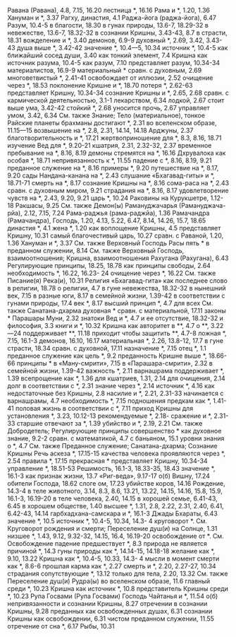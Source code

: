 Равана (Равана), 4.8, 7.15, 16.20 
	лестница *, 16.16 
	Рама и *, 1.20, 1.36 
	Хануман и *, 3.37 
Рагху, династия, 4.1 
Раджа-йога (раджа-йога), 6.47 
Разум, 10.4-5
	в благости, 18.30
	в гунах природы, 13.6-7, 18.29-32
	в невежестве, 13.6-7, 18.32-32
	в сознании Кришны, 3.43-43, 8.7
	в страсти, 18.31
	вожделение и *, 3.40
	демонов, 6.9-9
	духовный *, 2.69, 3.42, 3.43-43 
	душа выше *, 3.42-42 
	значение *, 10.4—5, 10.34 
	источник *, 10.4-5 
	как ближайший сосед души, 3.40 
	как тонкий элемент, 7.4 
	Кришна
		как источник разума, 10.4-5 
		как разум, 7.10 
		представляет разум, 10.34-34 
	материалистов, 16.9-9 
	материальный * сравн. с духовным, 2.69
	многоветвистый *, 2.41-41 
	освобождает от иллюзии, 2.52 
	очищение через *, 18.53 
	поклонение Кришне и *, 18.70 
	потеря *, 2.62-63 
	представляет Кришну, 10.34-34 
	сознание Кришны и *, 2.65, 2.68 
	сравн. с
		кармической деятельностью, 3.1-1 
		лекарством, 6.34 
		лодкой, 2.67
	стоит выше ума, 3.42-42 
	стойкий *, 2.68 
	уносится прочь, 2.67 
	управляет умом, 3.42, 6.34 
		См. также Знание; Тело (материальное), тонкое
Райские планеты
	брахманы достигают *, 2.31 
	во вселенском образе, 11.15—15 
	возвышение на *, 2.8, 2.31, 14.14, 14.18
		Арджуны, 2.37
		благотворительность и *, 17.21
		жертвоприношение для *, 8.3, 8.16, 18.71
		изучение Вед для *, 9.20-21
		кшатрия, 2.31, 2.32-32, 2.37
	временное пребывание на *, 8.16, 8.19
	демоны стремятся на *, 16.16 
	Дхрувалока как особая *, 18.71 
	непривязанность к *, 11.55 
	падение с *, 8.16, 8.19, 9.21 
	преданное служение на *, 8.16 
	примеры *, 9.20 
	путешествие на *, 8.17, 9.20 
	сады Нандана-канана на *, 2.43 
	слушание «Бхагавад-гиты» и *, 18.71-71 
	смерть на *, 8.17 
	сознание Кришны на *, 8.16 
	сома-раса на *, 2.43 
	сравн. с духовным миром, 9.21 
	страдания на *, 8.16, 8.17 
	удовлетворение чувств на *, 2.43, 9.20, 9.21 
	царь *, 10.24
Раковины на Курукшетре, 1.12-18 
Ракшасы, 9.25
	См. также Демон(ы)
Рамануджачарья (Рамануджача- рйа), 2.12, 7.15, 7.24 
Рама-раджья (рама-раджйа), 1.36 
Рамачандра (Рамачандра), Господь, 1.20, 4.13, 5.22, 6.47, 8.14, 14.26, 15.7, 18.65
	династия *, 4.1 
	жена *, 1.20
	как воплощение Кришны, 4.5 
	представляет Кришну, 10.31 
	самый благочестивый царь, 10.27 
	сравн. с Раваной, 1.20, 1.36 
	Хануман и *, 3.37 
	См. также Верховный Господь 
Расы
	пять * в преданном служении, 8.14 
	См. также Верховный Господь, взаимоотношения; Кришна, взаимоотношения
Рахугана (Рахугана), 6.43 
Регулирующие принципы, 18.25, 18.78 
	как принципы свободы, 2.64 
	необходимость *, 16.22, 16.23- 24
	очищение через *, 16.22 
	См. также Писание(я)
Река(и), 10.31
Религия
	«Бхагавад-гита»
		как последнее слово в религии, 18.78 
		о религии, 4.7 
	в гуне невежества, 18.32-32 
	в нынешний век, 7.15 
	в разные юги, 8.17 
	в семейной жизни, 1.39-42 
	в соответствии с гунами природы, 17.4 
	век *, 8.17
	высший принцип *, 4.7 
	для всех
		См. также Санатана-дхарма
	духовная * сравн. с материальной, 17.11
	законы * Парашары Муни, 2.32
	знатоки Вед и *, 4.7
	и ее отсутствие, 18.32-32
	и философия, 3.3
	книги и *, 10.32
	Кришна
		как авторитет в **, 4.7 
		о **, 3.22—24 
		поддерживает **, 11.18 
	приходит чтобы защитить **, 4.7-8 
	ложная *, 7.15, 16.1-3 
		демонов, 16.10, 16.17 
	материальная *, 2.26, 13.8-12, 17.7 
		в гуне страсти, 18.34 
		сравн. с духовной, 17.11 
	назначение *, 7.15 
	отец *, 1.1
	преданное служение как цель *, 9.2 
	преданность Кришне выше *, 18.66-66 
	принципы *
		в «Ману-смрити», 7.15 
		в «Парашара-смрити», 2.32 
		в семейной жизни, 1.39-42 
		важность *, 2.11 
		варнашрама поддерживает *, 1.39
		всепрощение как *, 1.36 
		для кшатриев, 1.31, 2.14 
		для очищения, 2.14 
		долг в соответствии с *, 2.31 
		знание через *, 2.14 
		источник *, 4.16 
		как недостаточные без Кришны, 2.8
		насилие и *, 2.21, 2.31-33
		начинается с варнашрамы, 4.7 
		необходимость *, 7.15 
		подношения предкам как *, 1.41-41
		половая жизнь в соответствии с *, 7.11
		приход Кришны для установления *, 3.23, 10.12-13 
		рекомендуемые *, 2.18- сражение и *, 2.31-33 
		старшие отвечают за *, 1.39 
		убийство и *, 2.19, 2.21 
		См. также Добродетель; Регулирующие принципы
	совершенство * как духовное знание, 9.2-2 
	сравн. с
		математикой, 4.7 
		с баньяном, 15.1 
	уровни знания о *, 4.7 
	См. также Преданное служение; Санатана-дхарма; Сознание Кришны
Речь
	аскеза *, 17.15-15
	качества человека проявляются через *, 2.54 
	правила *, 17.15
	прекрасная * представляет Кришну, 10.34-34 
	управление *, 18.51-53 
Решимость, 16.1-3, 18.33-35, 18.43 
	значение *, 16.1-3 
	как признак жизни, 13.7
«Риг-веда», 9.17-17 
	о(б)
		Вишну, 17.24 
		обители Господа, 18.62 
		слоге ом, 17.23 
		убийстве коров, 14.16 
Рождение, 14.3-4
	в теле животного, 3.14, 8.3, 8.6, 13.21, 13.22, 14.15, 14.16, 15.8, 15.9, 16.1-3, 16.19-20 
	в теле человека, 2.40, 14.15 
	в хорошей семье, 6.41-43, 6.45 
	в хорошем обществе, 1.40 
	высшее *, 1.31, 2.8, 2.22, 2.31, 2.40, 6.41, 6.42-43, 14.14 
	гарбхадхана-самскара и *, 16.1-3 
	Джады Бхараты, 6.43 
	значение *, 10.5 
	источник *, 10.4-5, 10.34, 14.3- 4
	круговорот *.
		См. Круговорот рождения и смерти; Переселение душ(и)
	на Солнце, 1.31
	низшее *, 1.43, 9.12, 9.32-32, 14.15, 16.4, 16.19-20
	освобождение от *.
		См. Освобождение
	падение предшествует *, 8.3 
	природа не является причиной *, 14.3
		гуны природы как *, 14.14-15, 14.18-18
		желание как *, 9.10, 13.22 
		Кришна как *, 10.4-5, 10.33, 14.3- 4
		мысли в момент смерти как *, 8.6-6
		прошлая карма как *, 2.27 
	смерть и *, 2.20, 2.27-27, 10.34 
	страдания сопутствующие *, 13.12 
	только для тела, 2.20, 13.32 
	См. также Переселение душ(и)
Рудра(ы)
	во вселенском образе, 11.6 
	главный среди *, 10.23 
	Кришна как источник *, 10.8 
	представитель Кришны среди *, 10.23 
Рупа Госвами (Рупа Госвами)
	Господь Чайтанья и *, 11.54
	о(б)
		непривязанности и сознании Кришны, 8.27
		отречении в сознании Кришны, 9.28
		преданных как освобожденных душах, 6.31
		сознании Кришны как освобождении, 6.31
		чистом преданном служении, 11.55 
	отречение от сна *, 6.17 
Рыбы, 10.31